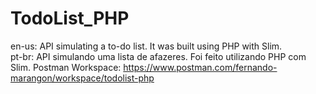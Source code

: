 # TodoList_PHP
en-us: API simulating a to-do list. It was built using PHP with Slim.\
pt-br: API simulando uma lista de afazeres. Foi feito utilizando PHP com Slim.
Postman Workspace: https://www.postman.com/fernando-marangon/workspace/todolist-php

